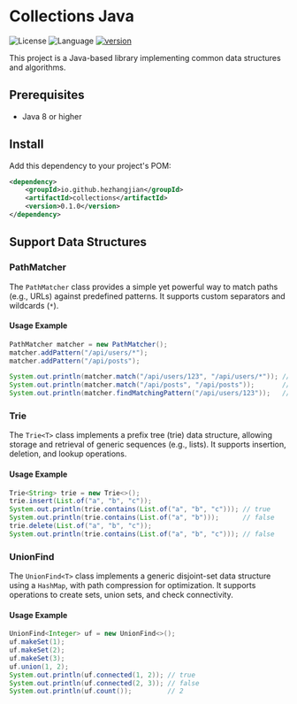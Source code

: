 # Collections Java

![License](https://img.shields.io/badge/license-Apache2.0-green)
![Language](https://img.shields.io/badge/language-Java-blue.svg)
[![version](https://img.shields.io/github/v/tag/hezhangjian/collections-java?label=release&color=blue)](https://github.com/hezhangjian/collections-java/releases)

This project is a Java-based library implementing common data structures and algorithms.

## Prerequisites

- Java 8 or higher

## Install

Add this dependency to your project's POM:

```xml
<dependency>
    <groupId>io.github.hezhangjian</groupId>
    <artifactId>collections</artifactId>
    <version>0.1.0</version>
</dependency>
```

## Support Data Structures

### PathMatcher

The `PathMatcher` class provides a simple yet powerful way to match paths (e.g., URLs) against predefined patterns. It supports custom separators and wildcards (`*`).

#### Usage Example

```java
PathMatcher matcher = new PathMatcher();
matcher.addPattern("/api/users/*");
matcher.addPattern("/api/posts");

System.out.println(matcher.match("/api/users/123", "/api/users/*")); // true
System.out.println(matcher.match("/api/posts", "/api/posts"));       // true
System.out.println(matcher.findMatchingPattern("/api/users/123"));   // ["/api/users/*"]
```

### Trie

The `Trie<T>` class implements a prefix tree (trie) data structure, allowing storage and retrieval of generic sequences (e.g., lists). It supports insertion, deletion, and lookup operations.

#### Usage Example

```java
Trie<String> trie = new Trie<>();
trie.insert(List.of("a", "b", "c"));
System.out.println(trie.contains(List.of("a", "b", "c"))); // true
System.out.println(trie.contains(List.of("a", "b")));      // false
trie.delete(List.of("a", "b", "c"));
System.out.println(trie.contains(List.of("a", "b", "c"))); // false
```

### UnionFind

The `UnionFind<T>` class implements a generic disjoint-set data structure using a `HashMap`, with path compression for optimization. It supports operations to create sets, union sets, and check connectivity.

#### Usage Example
```java
UnionFind<Integer> uf = new UnionFind<>();
uf.makeSet(1);
uf.makeSet(2);
uf.makeSet(3);
uf.union(1, 2);
System.out.println(uf.connected(1, 2)); // true
System.out.println(uf.connected(2, 3)); // false
System.out.println(uf.count());         // 2
```
